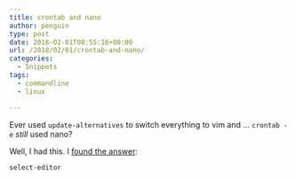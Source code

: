 ```yaml
---
title: crontab and nano
author: penguin
type: post
date: 2018-02-01T08:55:18+00:00
url: /2018/02/01/crontab-and-nano/
categories:
  - Snippets
tags:
  - commandline
  - linux

---
```

Ever used `update-alternatives` to switch everything to vim and ... `crontab -e` _still_ used nano?

Well, I had this. I [found the answer][1]:

```default
select-editor
```



 [1]: https://askubuntu.com/a/264720